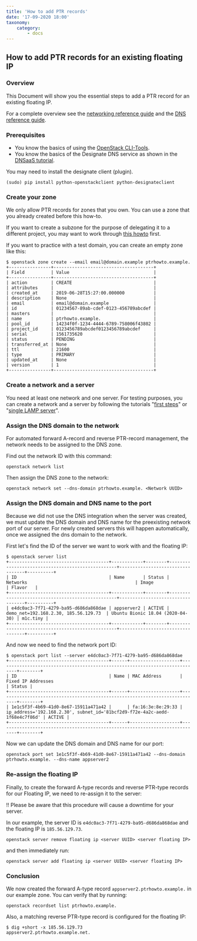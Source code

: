```yaml
---
title: 'How to add PTR records'
date: '17-09-2020 18:00'
taxonomy:
    category:
        - docs
---
```


## How to add PTR records for an existing floating IP

### Overview

This Document will show you the essential steps to add a PTR record for an existing floating IP.

For a complete overview see the [networking reference guide](../../04.Reference/08.network/docs.en.md) and the [DNS reference guide](../../04.Reference/07.dns/docs.en.md).

### Prerequisites

* You know the basics of using the [OpenStack CLI-Tools](../../03.Howtos/02.openstack-cli/docs.en.md).
* You know the basics of the Designate DNS service as shown in the [DNSaaS tutorial](../../02.Tutorials/09.dnsaas/docs.en.md).

You may need to install the designate client (plugin).

```shell
(sudo) pip install python-openstackclient python-designateclient
```

### Create your zone

We only allow PTR records for zones that you own. You can use a zone that you already created before this how-to.

If you want to create a subzone for the purpose of delegating it to a different project, you may want to work through [this howto](../../02.Tutorials/09.dnsaas/docs.en.md) first.

If you want to practice with a test domain, you can create an empty zone like this:

```shell
$ openstack zone create --email email@domain.example ptrhowto.example.
+----------------+--------------------------------------+
| Field          | Value                                |
+----------------+--------------------------------------+
| action         | CREATE                               |
| attributes     |                                      |
| created_at     | 2019-06-28T15:27:00.000000           |
| description    | None                                 |
| email          | email@domain.example                 |
| id             | 01234567-89ab-cdef-0123-456789abcdef |
| masters        |                                      |
| name           | ptrhowto.example.                    |
| pool_id        | 14234f0f-1234-4444-6789-758006f43802 |
| project_id     | 0123456789abcdef0123456789abcdef     |
| serial         | 1561735620                           |
| status         | PENDING                              |
| transferred_at | None                                 |
| ttl            | 21600                                |
| type           | PRIMARY                              |
| updated_at     | None                                 |
| version        | 1                                    |
+----------------+--------------------------------------+
```

### Create a network and a server

You need at least one network and one server. For testing purposes, you can create a network and a server by following the tutorials "[first steps](../../02.Tutorials/01.firststeps/docs.en.md)" or "[single LAMP server](../../02.Tutorials/03.single-lamp-server/docs.en.md)".

### Assign the DNS domain to the network

For automated forward A-record and reverse PTR-record management, the network needs to be assigned to the DNS zone.

Find out the network ID with this command:

```shell
openstack network list
```

Then assign the DNS zone to the network:

```shell
openstack network set --dns-domain ptrhowto.example. <Network UUID>
```

### Assign the DNS domain and DNS name to the port

Because we did not use the DNS integration when the server was created, we must update the DNS domain and DNS name for the preexisting network port of our server. For newly created servers this will happen automatically, once we assigned the dns domain to the network.

First let's find the ID of the server we want to work with and the floating IP:

```shell
$ openstack server list
+--------------------------------------+------------+--------+--------------------------------------------------+----------------------------------+----------+
| ID                                   | Name       | Status | Networks                                         | Image                            | Flavor   |
+--------------------------------------+------------+--------+--------------------------------------------------+----------------------------------+----------+
| e4dc0ac3-7f71-4279-ba95-d686da868dae | appserver2 | ACTIVE | demo_net=192.168.2.30, 185.56.129.73  | Ubuntu Bionic 18.04 (2020-04-30) | m1c.tiny |
+--------------------------------------+------------+--------+--------------------------------------------------+----------------------------------+----------+
```

And now we need to find the network port ID:

```shell
$ openstack port list --server e4dc0ac3-7f71-4279-ba95-d686da868dae
+--------------------------------------+------+-------------------+-----------------------------------------------------------------------------+--------+
| ID                                   | Name | MAC Address       | Fixed IP Addresses                                                          | Status |
+--------------------------------------+------+-------------------+-----------------------------------------------------------------------------+--------+
| 1e1c5f3f-4b69-41d0-8e67-15911a471a42 |      | fa:16:3e:8e:29:33 | ip_address='192.168.2.30', subnet_id='81bcf2d9-f72e-4a2c-aedd-1f68e4c7f86d' | ACTIVE |
+--------------------------------------+------+-------------------+-----------------------------------------------------------------------------+--------+
```

Now we can update the DNS domain and DNS name for our port:

```shell
openstack port set 1e1c5f3f-4b69-41d0-8e67-15911a471a42 --dns-domain ptrhowto.example. --dns-name appserver2
```

### Re-assign the floating IP

Finally, to create the forward A-type records and reverse PTR-type records for our Floating IP, we need to re-assign it to the server:

!! Please be aware that this procedure will cause a downtime for your server.

In our example, the server ID is `e4dc0ac3-7f71-4279-ba95-d686da868dae` and the floating IP is `185.56.129.73`.

```shell
openstack server remove floating ip <server UUID> <server floating IP>
```

and then immediately run:

```shell
openstack server add floating ip <server UUID> <server floating IP>
```

### Conclusion

We now created the forward A-type record `appserver2.ptrhowto.example.` in our example zone. You can verify that by running:

```shell
openstack recordset list ptrhowto.example.
```

Also, a matching reverse PTR-type record is configured for the floating IP:

```shell
$ dig +short -x 185.56.129.73
appserver2.ptrhowto.example.net.
```

